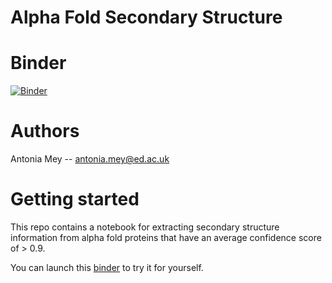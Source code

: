# Alpha Fold Secondary Structure

# Binder
[![Binder](https://mybinder.org/badge_logo.svg)](https://mybinder.org/v2/gh/meyresearch/alpha_fold_secondary_structure/main)

# Authors
Antonia Mey -- antonia.mey@ed.ac.uk

# Getting started

This repo contains a notebook for extracting secondary structure information from alpha fold proteins that have an average confidence score of > 0.9.

You can launch this [binder]() to try it for yourself. 
